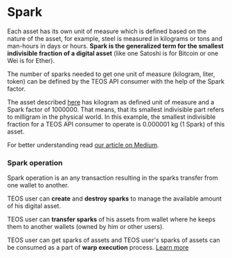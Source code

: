 # Spark

Each asset has its own unit of measure which is defined based on the nature of the asset, for example, steel is measured in kilograms or tons and man-hours in days or hours. **Spark is the generalized term for the smallest indivisible fraction of a digital asset** (like one Satoshi is for Bitcoin or one Wei is for Ether).

The number of sparks needed to get one unit of measure (kilogram, liter, token) can be defined by the TEOS API consumer with the help of the Spark factor.

The asset described [here](asset.md) has kilogram as defined unit of measure and a Spark factor of 1000000. That means, that its smallest indivisible part refers to milligram in the physical world. In this example, the smallest indivisible fraction for a TEOS API consumer to operate is 0.000001 kg (1 Spark) of this asset.

For better understanding read [our article on Medium](https://medium.com/coreledger/introducing-spark-80ca62b3ebd3).

### Spark operation

Spark operation is an any transaction resulting in the sparks transfer from one wallet to another.

TEOS user can **create** and **destroy sparks** to manage the available amount of his digital asset.

TEOS user can **transfer sparks** of his assets from wallet where he keeps them to another wallets (owned by him or other users).

TEOS user can get sparks of assets and TEOS user's sparks of assets can be consumed as a part of **warp execution** process. [Learn more](warp.md)
